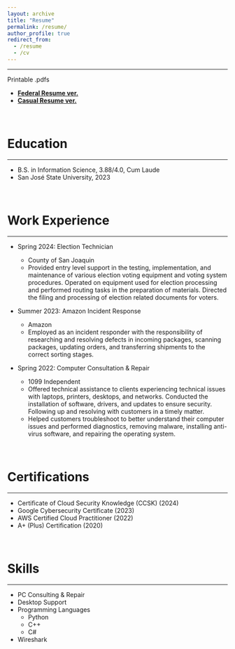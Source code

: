 ```yaml
---
layout: archive
title: "Resume"
permalink: /resume/
author_profile: true
redirect_from:
  - /resume
  - /cv
---
```


------
Printable .pdfs

* **[Federal Resume ver.](http://heej-jhj.github.io/files/WTFederalResume.pdf)**
* **[Casual Resume ver.](http://heej-jhj.github.io/files/WTCasualResume.pdf)**


<object data="../files/WTCasualResume.pdf" width="1000" height="1000" type='application/pdf'></object>
<object data="/files/WTCasualResume.pdf" width="1000" height="1000" type='application/pdf'></object>

<br>Education
======
------
* B.S. in Information Science, 3.88/4.0, Cum Laude
* San José State University, 2023

<br>Work Experience
======
------
* Spring 2024: Election Technician
  * County of San Joaquin
  * Provided entry level support in the testing, implementation, and maintenance of various election voting equipment and voting system procedures. Operated on equipment used for election processing and performed routing tasks in the preparation of materials. Directed the filing and processing of election related documents for voters.

* Summer 2023: Amazon Incident Response
  * Amazon
  * Employed as an incident responder with the responsibility of researching and resolving defects in incoming packages, scanning packages, updating orders, and transferring shipments to the correct sorting stages.

* Spring 2022: Computer Consultation & Repair
  * 1099 Independent
  * Offered technical assistance to clients experiencing technical issues with laptops, printers, desktops, and networks. Conducted the installation of software, drivers, and updates to ensure security. Following up and resolving with customers in a timely matter.
  * Helped customers troubleshoot to better understand their computer issues and performed diagnostics, removing malware, installing anti-virus software, and repairing the operating system.

<br>Certifications
======
------
* Certificate of Cloud Security Knowledge (CCSK) (2024)
* Google Cybersecurity Certificate (2023)
* AWS Certified Cloud Practitioner (2022)
* A+ (Plus) Certification (2020)

<br>Skills
======
------
* PC Consulting & Repair
* Desktop Support
* Programming Languages
  * Python
  * C++
  * C#
* Wireshark
